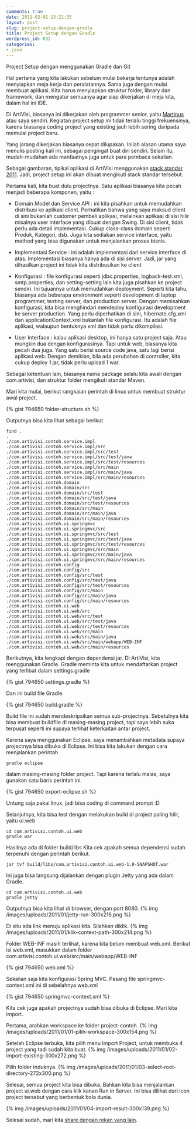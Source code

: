 ```yaml
---
comments: true
date: 2011-02-01 13:21:35
layout: post
slug: project-setup-dengan-gradle
title: Project Setup dengan Gradle
wordpress_id: 632
categories:
- java
---
```


Project Setup dengan menggunakan Gradle dan Git

Hal pertama yang kita lakukan sebelum mulai bekerja tentunya adalah menyiapkan meja kerja dan peralatannya. Sama juga dengan mulai membuat aplikasi. Kita harus menyiapkan struktur folder, library dan framework, dan mengatur semuanya agar siap dikerjakan di meja kita, dalam hal ini IDE. 

Di ArtiVisi, biasanya ini dikerjakan oleh programmer senior, yaitu [Martinus](http://martinusadyh.web.id/) atau saya sendiri. Kegiatan project setup ini tidak terlalu tinggi frekuensinya, karena biasanya coding project yang existing jauh lebih sering daripada memulai project baru. 

Yang jarang dikerjakan biasanya cepat dilupakan. Inilah alasan utama saya menulis posting kali ini, sebagai pengingat buat diri sendiri. Selain itu, mudah-mudahan ada manfaatnya juga untuk para pembaca sekalian. 

Sebagai gambaran, tipikal aplikasi di ArtiVisi menggunakan [stack standar 2011](http://endy.artivisi.com/blog/java/development-stack-2011/). Jadi, project setup ini akan dibuat mengikuti stack standar tersebut. 



Pertama kali, kita buat dulu projectnya. Satu aplikasi biasanya kita pecah menjadi beberapa komponen, yaitu : 





  * Domain Model dan Service API : ini kita pisahkan untuk memudahkan distribusi ke aplikasi client. Perhatikan bahwa yang saya maksud client di sini bukanlah customer pembeli aplikasi, melainkan aplikasi di sisi hilir misalnya user interface yang dibuat dengan Swing. Di sisi client, tidak perlu ada detail implementasi. Cukup class-class domain seperti Produk, Kategori, dsb. Juga kita sediakan service interface, yaitu method yang bisa digunakan untuk menjalankan proses bisnis.


  * Implementasi Service : ini adalah implementasi dari service interface di atas. Implementasi biasanya hanya ada di sisi server. Jadi, jar yang dihasilkan project ini tidak kita distribusikan ke client


  * Konfigurasi : file konfigurasi seperti jdbc.properties, logback-test.xml, smtp.properties, dan setting-setting lain kita juga pisahkan ke project sendiri. Ini tujuannya untuk memudahkan deployment. Seperti kita tahu, biasanya ada beberapa environment seperti development di laptop programmer, testing server, dan production server. Dengan memisahkan konfigurasi, kita bisa menghindari mendeploy konfigurasi development ke server production. Yang perlu diperhatikan di sini, hibernate.cfg.xml dan applicationContext.xml bukanlah file konfigurasi. Itu adalah file aplikasi, walaupun bentuknya xml dan tidak perlu dikompilasi.


  * User Interface : kalau aplikasi desktop, ini hanya satu project saja. Atau mungkin dua dengan konfigurasinya. Tapi untuk web, biasanya kita pecah dua juga. Yang satu berisi source code java, satu lagi berisi aplikasi web. Dengan demikian, bila ada perubahan di controller, kita cukup deploy 1 jar, tidak perlu upload 1 war.



Sebagai ketentuan lain, biasanya nama package selalu kita awali dengan com.artivisi, dan struktur folder mengikuti standar Maven. 

Mari kita mulai, berikut rangkaian perintah di linux untuk membuat struktur awal project. 

{% gist 794650 folder-structure.sh %}

Outputnya bisa kita lihat sebagai berikut 


    
    
    find . 
    .
    ./com.artivisi.contoh.service.impl
    ./com.artivisi.contoh.service.impl/src
    ./com.artivisi.contoh.service.impl/src/test
    ./com.artivisi.contoh.service.impl/src/test/java
    ./com.artivisi.contoh.service.impl/src/test/resources
    ./com.artivisi.contoh.service.impl/src/main
    ./com.artivisi.contoh.service.impl/src/main/java
    ./com.artivisi.contoh.service.impl/src/main/resources
    ./com.artivisi.contoh.domain
    ./com.artivisi.contoh.domain/src
    ./com.artivisi.contoh.domain/src/test
    ./com.artivisi.contoh.domain/src/test/java
    ./com.artivisi.contoh.domain/src/test/resources
    ./com.artivisi.contoh.domain/src/main
    ./com.artivisi.contoh.domain/src/main/java
    ./com.artivisi.contoh.domain/src/main/resources
    ./com.artivisi.contoh.ui.springmvc
    ./com.artivisi.contoh.ui.springmvc/src
    ./com.artivisi.contoh.ui.springmvc/src/test
    ./com.artivisi.contoh.ui.springmvc/src/test/java
    ./com.artivisi.contoh.ui.springmvc/src/test/resources
    ./com.artivisi.contoh.ui.springmvc/src/main
    ./com.artivisi.contoh.ui.springmvc/src/main/java
    ./com.artivisi.contoh.ui.springmvc/src/main/resources
    ./com.artivisi.contoh.config
    ./com.artivisi.contoh.config/src
    ./com.artivisi.contoh.config/src/test
    ./com.artivisi.contoh.config/src/test/java
    ./com.artivisi.contoh.config/src/test/resources
    ./com.artivisi.contoh.config/src/main
    ./com.artivisi.contoh.config/src/main/java
    ./com.artivisi.contoh.config/src/main/resources
    ./com.artivisi.contoh.ui.web
    ./com.artivisi.contoh.ui.web/src
    ./com.artivisi.contoh.ui.web/src/test
    ./com.artivisi.contoh.ui.web/src/test/java
    ./com.artivisi.contoh.ui.web/src/test/resources
    ./com.artivisi.contoh.ui.web/src/main
    ./com.artivisi.contoh.ui.web/src/main/java
    ./com.artivisi.contoh.ui.web/src/main/webapp/WEB-INF
    ./com.artivisi.contoh.ui.web/src/main/resources
    



Berikutnya, kita lengkapi dengan dependensi jar. Di ArtiVisi, kita menggunakan Gradle. 
Gradle meminta kita untuk mendaftarkan project yang terlibat dalam settings.gradle

{% gist 794650 settings.gradle %}

Dan ini build file Gradle.

{% gist 794650 build.gradle %}

Build file ini sudah mendeskripsikan semua sub-projectnya. Sebetulnya kita bisa membuat buildfile di masing-masing project, tapi saya lebih suka terpusat seperti ini supaya terlihat keterkaitan antar project. 

Karena saya menggunakan Eclipse, saya menambahkan metadata supaya projectnya bisa dibuka di Eclipse. Ini bisa kita lakukan dengan cara menjalankan perintah 


    
    
    gradle eclipse
    



dalam masing-masing folder project. Tapi karena terlalu malas, saya gunakan satu baris perintah ini. 

{% gist 794650 export-eclipse.sh %} 

Untung saja pakai linux, jadi bisa coding di command prompt :D 

Selanjutnya, kita bisa test dengan melakukan build di project paling hilir, yaitu ui.web


    
    
    cd com.artivisi.contoh.ui.web
    gradle war
    



Hasilnya ada di folder build/libs
Kita cek apakah semua dependensi sudah terpenuhi dengan perintah berikut. 


    
    
    jar tvf build/libs/com.artivisi.contoh.ui.web-1.0-SNAPSHOT.war
    



Ini juga bisa langsung dijalankan dengan plugin Jetty yang ada dalam Gradle. 


    
    
    cd com.artivisi.contoh.ui.web
    gradle jetty
    



Outputnya bisa kita lihat di browser, dengan port 8080. 
{% img /images/uploads/2011/01/jetty-run-300x216.png  %}

Di situ ada link menuju aplikasi kita. Silahkan diklik. 
{% img /images/uploads/2011/01/klik-context-path-300x214.png  %}

Folder WEB-INF masih terlihat, karena kita belum membuat web.xml. Berikut isi web.xml, masukkan dalam folder com.artivisi.contoh.ui.web/src/main/webapp/WEB-INF

{% gist 794650 web.xml %}

Sekalian saja kita konfigurasi Spring MVC. Pasang file springmvc-context.xml ini di sebelahnya web.xml

{% gist 794650 springmvc-context.xml %}

Kita cek juga apakah projectnya sudah bisa dibuka di Eclipse. Mari kita import. 

Pertama, arahkan workspace ke folder project-contoh. 
{% img /images/uploads/2011/01/01-pilih-workspace-300x154.png  %}

Setelah Eclipse terbuka, kita pilih menu Import Project, untuk membuka 4 project yang tadi sudah kita buat. 
{% img /images/uploads/2011/01/02-import-existing-300x272.png  %}

Pilih folder induknya. 
{% img /images/uploads/2011/01/03-select-root-directory-272x300.png  %}

Selesai, semua project kita bisa dibuka. Bahkan kita bisa menjalankan project ui.web dengan cara klik kanan Run in Server. Ini bisa dilihat dari icon project tersebut yang berbentuk bola dunia. 

{% img /images/uploads/2011/01/04-import-result-300x139.png  %}

Selesai sudah, mari kita [share dengan rekan yang lain](http://endy.artivisi.com/blog/aplikasi/sharing-repository-git/). 

